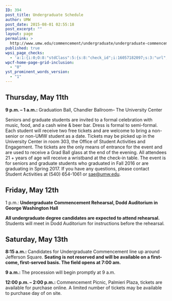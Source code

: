 ```yaml
---
ID: 394
post_title: Undergraduate Schedule
author: UMW
post_date: 2015-08-01 02:55:18
post_excerpt: ""
layout: page
permalink: >
  http://www.umw.edu/commencement/undergraduate/undergraduate-commencement/
published: true
wpsi_page_checks:
  - 'a:1:{i:0;O:8:"stdClass":5:{s:8:"check_id";i:16057182097;s:3:"url";s:73:"http://www.umw.edu/commencement/undergraduate/undergraduate-commencement/";s:6:"status";s:8:"checking";s:6:"_links";O:8:"stdClass":1:{s:9:"pagecheck";s:65:"https://api.siteimprove.com/v1/sites/448702/pagecheck/16057182097";}s:4:"time";i:1458153310;}}'
wpcf-home-page-grid-inclusion:
  - "0"
yst_prominent_words_version:
  - "1"
---
```

<h2>Thursday, May 11th</h2>
<strong>9 p.m. – 1 a.m.: </strong>Graduation Ball, Chandler Ballroom– The University Center

Seniors and graduate students are invited to a formal celebration with music, food, and a cash wine &amp; beer bar. Dress is formal to semi-formal. Each student will receive two free tickets and are welcome to bring a non-senior or non-UMW student as a date. Tickets may be picked up in the University Center in room 303, the Office of Student Activities and Engagement. The tickets are the only means of entrance for the event and are used to receive a Grad Ball glass at the end of the evening. All attendees 21 + years of age will receive a wristband at the check-in table. The event is for seniors and graduate students who graduated in Fall 2016 or are graduating in Spring 2017. If you have any questions, please contact Student Activities at (540) 654-1061 or sae@umw.edu.
<h2>Friday, May 12th</h2>
1 p.m.:<strong> Undergraduate Commencement Rehearsal, Dodd Auditorium in George Washington Hall</strong>

<strong>All undergraduate degree candidates are expected to attend rehearsal.</strong> Students will meet in Dodd Auditorium for instructions before the rehearsal<em>.</em>
<h2>Saturday, May 13th</h2>
<strong>8:15 a.m.: </strong>Candidates for Undergraduate Commencement line up around Jefferson Square.
<strong>Seating is not reserved and will be available on a first-come, first-served basis. The field opens at 7:00 am.</strong>

<strong>9 a.m.: </strong>The procession will begin promptly at 9 a.m.

<strong>12:00 p.m. – 2:00 p.m.: </strong>Commencement Picnic, Palmieri Plaza, tickets are available for purchase online. A limited number of tickets may be available to purchase day of on site.

&nbsp;